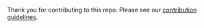 Thank you for contributing to this repo. Please see our [contribution guidelines](../CONTRIBUTING). 


